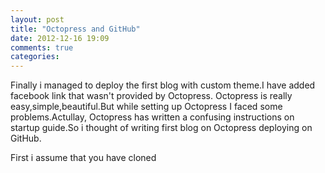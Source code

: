 ```yaml
---
layout: post
title: "Octopress and GitHub"
date: 2012-12-16 19:09
comments: true
categories:
---
```


Finally i managed to deploy the first blog with custom theme.I have added facebook link that wasn't provided by Octopress. Octopress is really easy,simple,beautiful.But while setting up Octopress I faced some problems.Actullay, Octopress has written a confusing instructions on startup guide.So i thought of writing first blog on Octopress deploying on GitHub.

First i assume that you have cloned 


